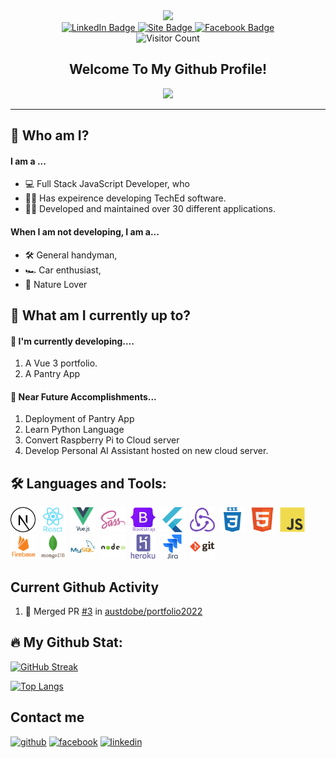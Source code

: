 <div id="header" align="center">
  <img src="https://media.giphy.com/media/M9gbBd9nbDrOTu1Mqx/giphy.gif" width="100"/>
  <div id="badges">
    <a href="https://linkedin.com/in/austin-dober">
      <img src="https://img.shields.io/badge/LinkedIn-blue?style=for-the-badge&logo=linkedin&logoColor=white" alt="LinkedIn Badge"/>
    </a>
    <a href="https://austindober.com">
      <img src="https://img.shields.io/badge/Profile-green?style=for-the-badge&logo=data:favicon-16x16.png&logoColor=white" alt="Site Badge"/>
    </a>
    <a href="https://www.facebook.com/adoberweb">
      <img src="https://img.shields.io/badge/Facebook-blue?style=for-the-badge&logo=facebook&logoColor=white" alt="Facebook Badge"/>
    </a>
    
  </div>
  <img src="https://komarev.com/ghpvc/?username=austdobe&style=flat-square&color=blue" alt="Visitor Count"/>
  <h2>Welcome To My Github Profile!
</div>
<div align="center">
  <img src="https://media.giphy.com/media/3oxHQM2nelb4qWtoje/giphy.gif" />
</div>
    
---
  
## 🤔 Who am I?

#### I am a ... 

  -  💻 Full Stack JavaScript Developer, who
  -  🧑‍🏫 Has expeirence developing TechEd software.
  -  🧑‍💻 Developed and maintained over 30 different applications.

#### When I am not developing, I am a...

  -  🛠️ General handyman,
  -  🏎️ Car enthusiast,
  -  🌳 Nature Lover

## 🤔 What am I currently up to?

#### 🔨 I'm currently developing....

  1. A Vue 3 portfolio.
  2. A Pantry App

#### 🔮 Near Future Accomplishments...

  1. Deployment of Pantry App
  2. Learn Python Language
  3. Convert Raspberry Pi to Cloud server
  4. Develop Personal AI Assistant hosted on new cloud server.
  
  
## :hammer_and_wrench: Languages and Tools: 

<div>
  <img src="https://github.com/devicons/devicon/blob/master/icons/nextjs/nextjs-line.svg" title="Next" alt="Next" width="40" height="40"/>&nbsp;
  <img src="https://github.com/devicons/devicon/blob/master/icons/react/react-original-wordmark.svg" title="React" alt="React" width="40" height="40"/>&nbsp;
  <img src="https://github.com/devicons/devicon/blob/master/icons/vuejs/vuejs-original-wordmark.svg" title="Vue" alt="Vue" width="40" height="40"/>&nbsp;
  <img src="https://github.com/devicons/devicon/blob/master/icons/sass/sass-original.svg" title="Sass" alt="Sass" width="40" height="40"/>&nbsp;
  <img src="https://github.com/devicons/devicon/blob/master/icons/bootstrap/bootstrap-original-wordmark.svg" title="Bootstrap" alt="Bootstrap" width="40" height="40"/>&nbsp;
  <img src="https://github.com/devicons/devicon/blob/master/icons/flutter/flutter-original.svg" title="Flutter" alt="Flutter" width="40" height="40"/>&nbsp;
  <img src="https://github.com/devicons/devicon/blob/master/icons/redux/redux-original.svg" title="Redux" alt="Redux " width="40" height="40"/>&nbsp;
  <img src="https://github.com/devicons/devicon/blob/master/icons/css3/css3-plain-wordmark.svg"  title="CSS3" alt="CSS" width="40" height="40"/>&nbsp;
  <img src="https://github.com/devicons/devicon/blob/master/icons/html5/html5-original.svg" title="HTML5" alt="HTML" width="40" height="40"/>&nbsp;
  <img src="https://github.com/devicons/devicon/blob/master/icons/javascript/javascript-original.svg" title="JavaScript" alt="JavaScript" width="40" height="40"/>&nbsp;
  <img src="https://github.com/devicons/devicon/blob/master/icons/firebase/firebase-plain-wordmark.svg" title="Firebase" alt="Firebase" width="40" height="40"/>&nbsp;
  <img src="https://github.com/devicons/devicon/blob/master/icons/mongodb/mongodb-original-wordmark.svg" title="Mongo"  alt="Mongo" width="40" height="40"/>&nbsp;
  <img src="https://github.com/devicons/devicon/blob/master/icons/mysql/mysql-original-wordmark.svg" title="MySQL"  alt="MySQL" width="40" height="40"/>&nbsp;
  <img src="https://github.com/devicons/devicon/blob/master/icons/nodejs/nodejs-original-wordmark.svg" title="NodeJS" alt="NodeJS" width="40" height="40"/>&nbsp;
  <img src="https://github.com/devicons/devicon/blob/master/icons/heroku/heroku-plain-wordmark.svg" title="Heroku" alt="Heroku" width="40" height="40"/>&nbsp;
  <img src="https://github.com/devicons/devicon/blob/master/icons/jira/jira-original-wordmark.svg" title="Jira" alt="Jira" width="40" height="40"/>&nbsp;
  <img src="https://github.com/devicons/devicon/blob/master/icons/git/git-original-wordmark.svg" title="Git" **alt="Git" width="40" height="40"/>
</div>
  
## Current Github Activity

<!--START_SECTION:activity-->
1. 🎉 Merged PR [#3](https://github.com/austdobe/portfolio2022/pull/3) in [austdobe/portfolio2022](https://github.com/austdobe/portfolio2022)
<!--END_SECTION:activity-->


## :fire: My Github Stat:

[![GitHub Streak](http://github-readme-streak-stats.herokuapp.com?user=austdobe&theme=dark&hide_border=true&fire=DD2727)](https://git.io/streak-stats)
  
[![Top Langs](https://github-readme-stats.vercel.app/api/top-langs/?username=austdobe&layout=compact&theme=vision-friendly-dark)](https://github.com/anuraghazra/github-readme-stats)


## Contact me 
  
  [1]: http://www.github.com/austdobe
  [2]: https://www.linkedin.com/in/austin-dober
  [3]: https://www.facebook.com/adoberweb

  [![github](https://cloud.githubusercontent.com/assets/17016297/18839843/0e06a67a-83d2-11e6-993a-b35a182500e0.png)][1]
  [![facebook](https://cloud.githubusercontent.com/assets/17016297/18839836/0a06deb4-83d2-11e6-8078-1d0974af0f63.png)][3]
  [![linkedin](https://cloud.githubusercontent.com/assets/17016297/18839848/0fc7e74e-83d2-11e6-8c6a-277fc9d6e067.png)][2]

